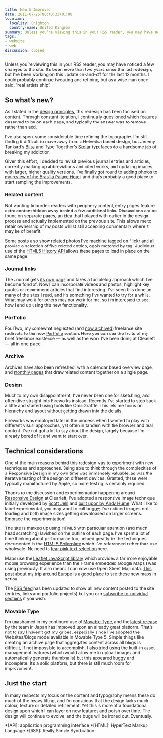 ```yaml
---
title: New & Improved
date: 2011-07-25T00:40:33+01:00
location:
  locality: Brighton
  country-name: United Kingdom
summary: Unless you’re viewing this in your RSS reader, you may have noticed a few changes to the site. It’s been well over two years since the last redesign, but I’ve been working on this update on-and-off for the last 12 months. I could probably continue tweaking and refining, but as a wise man once said, “real artists ship”.
tags:
- website
- web
discussion: closed
---
```

Unless you’re viewing this in your RSS reader, you may have noticed a few changes to the site. It’s been more than two years since the last redesign, but I’ve been working on this update on-and-off for the last 12 months. I could probably continue tweaking and refining, but as a wise man once said, “real artists ship”.

## So what’s new?

As I stated in the [design principles][1], this redesign has been focused on content. Through constant iteration, I continually questioned which features deserved to be on each page, and typically the answer was to remove rather than add.

I’ve also spent some considerable time refining the typography. I’m still finding it difficult to move away from a Helvetica based design, but Jeremy Tankard’s [Bliss][2] and Type Together’s [Skolar][3] typefaces do a handsome job of breaking my addiction.

Given this effort, I decided to revisit previous journal entries and articles, correctly marking up abbreviations and cited works, and updating images with larger, higher quality versions. I’ve finally got round to adding photos to [my review of the Brasília Palace Hotel][4], and that’s probably a good place to start sampling the improvements.

### Related content

Not wanting to burden readers with periphery content, entry pages feature extra content hidden away behind a few additional links. Discussions are be found on separate pages, an idea that I played with earlier in the design process and actually implemented on the previous site. This allows me to retain ownership of my posts whilst still accepting commentary where it may be of benefit.

Some posts also show related photos I’ve [machine tagged][5] on Flickr and all provide a selection of five related entries, again matched by tag. Judicious use of the [HTML5 History API][6] allows these pages to load in place on the same page.

### Journal links

The Journal gets [its own page][7] and takes a tumblelog approach which I’ve become fond of. Now I can incorporate videos and photos, highlight key quotes or recommend articles that find interesting. I’ve seen this done on many of the sites I read, and it’s something I’ve wanted to try for a while. What may work for others may not work for me, so I’m interested to see how I end up using this new functionality.

### Portfolio

FourTwo, my somewhat neglected (and [now archived][8]) freelance site redirects to the new [Portfolio][9] section. Here you can see the fruits of my brief freelance existence — as well as the work I’ve been doing at Clearleft — all in one place.

### Archive

Archives have also been refreshed, with a [calendar based overview page][10], and [monthly pages][11] that draw related content together on a single page.

### Design

Much to my own disappointment, I’ve never been one for sketching, and often dive straight into Fireworks instead. Recently I’ve started to step back a little and started using tools like OmniGraffle. This lets me focus on hierarchy and layout without getting drawn into the details.

Fireworks was employed later in the process when I wanted to play with different visual approaches, yet often in tandem with the browser and real content. I’ve not got a lot to say about the design, largely because I’m already bored of it and want to start over.

## Technical considerations

One of the main reasons behind this redesign was to experiment with new techniques and approaches. Being able to think through the complexities of a Responsive Design in my own time was immensely valuable, as was the iterative testing of the design on different devices. Granted, these were typically manufactured by Apple, so more testing is certainly required.

Thanks to the discussion and experimentation happening around [Responsive Design][12] at Clearleft, I’ve adopted a responsive image technique initially developed by [Scott Jehl][13] and [built upon by Andy Hume][14]. What I like to label experimental, you may want to call buggy; I’ve noticed images not loading and both image sizes getting downloaded on larger screens. Embrace the experimentation!

The site is marked up using HTML5 with particular attention (and much head scratching) lavished on the outline of each page. I’ve spent a lot of time thinking about performance too, helped greatly by the techniques documented in the [HTML5 Boilerplate][15] which I’ve referenced rather than use wholesale. No need to [fear pink text selection][16] here.

Maps use the [Leaflet JavaScript library][17] which provides a far more enjoyable mobile browsing experience than the iFrame embedded Google Maps I was using previously. It also means I can now use Open Street Map data. [This post about my trip around Europe][18] is a good place to see these new maps in action.

The [RSS feed][19] has been updated to show all new content posted to the site (entries, links and portfolio projects) but you can [subscribe to individual sections][20] if you wish.

### Movable Type

I’m unashamed in my continued use of [Movable Type][21], and the [latest release][22] by the team in Japan has improved upon an already great platform. That’s not to say I haven’t got my gripes, especially since I’ve adopted the Websites/Blogs model available in Movable Type 5. Simple things like creating an archive page that aggregates content across all blogs is difficult, if not impossible to accomplish. I also tried using the built-in asset management features (which would allow me to upload images and automatically generate thumbnails) but this appeared buggy and incomplete. It’s a solid platform, but there is still much room for improvement.

## Just the start

In many respects my focus on the content and typography means these do much of the heavy lifting, and I’m conscious that the design lacks much colour, texture or detailed refinement. Yet this is more of a foundational design upon which I can layer on new features and polish over time. The design will continue to evolve, and the bugs will be ironed out. Eventually.

[1]: /2010/12/design_principles
[2]: http://fontdeck.com/typeface/bliss/
[3]: http://fontdeck.com/typeface/skolar/
[4]: /2011/03/brasilia_palace_hotel
[5]: https://adactio.com/journal/1274/
[6]: http://diveintohtml5.info/history.html
[7]: /journal/
[8]: http://v1.fourtwo.net/
[9]: /archive/
[10]: /projects/
[11]: /2011/02/
[12]: https://alistapart.com/article/responsive-web-design
[13]: https://www.filamentgroup.com/lab/responsive-images-experimenting-with-context-aware-image-sizing.html
[14]: http://blog.andyhume.net/content-aware-responsive-images/
[15]: https://html5boilerplate.com
[16]: https://github.com/h5bp/html5-boilerplate/issues/610
[17]: https://leafletjs.com
[18]: /2009/05/a_european_adventure
[19]: /feeds/combined/
[20]: /feeds/
[21]: https://movabletype.org
[22]: https://movabletype.org/news/2011/05/movable_type_51_and_505_436_security_update.html

*[API]: application programming interface
*[HTML]: HyperText Markup Language
*[RSS]: Really Simple Syndication

